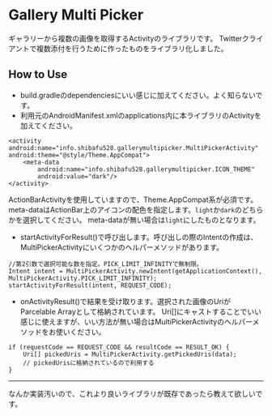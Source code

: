 Gallery Multi Picker
========

ギャラリーから複数の画像を取得するActivityのライブラリです。
Twitterクライアントで複数添付を行うために作ったものをライブラリ化しました。

## How to Use
* build.gradleのdependenciesにいい感じに加えてください。よく知らないです。
* 利用元のAndroidManifest.xmlのapplications内に本ライブラリのActivityを加えてください。
```
<activity android:name="info.shibafu528.gallerymultipicker.MultiPickerActivity" android:theme="@style/Theme.AppCompat">
    <meta-data
        android:name="info.shibafu528.gallerymultipicker.ICON_THEME"
        android:value="dark"/>
</activity>
```
ActionBarActivityを使用していますので、Theme.AppCompat系が必須です。
meta-dataはActionBar上のアイコンの配色を指定します。```light```か```dark```のどちらかを選択してください。
meta-dataが無い場合は```light```にしたものとなります。
* startActivityForResult()で呼び出します。呼び出しの際のIntentの作成は、MultiPickerActivityにいくつかのヘルパーメソッドがあります。
```
//第2引数で選択可能な数を指定。PICK_LIMIT_INFINITYで無制限。
Intent intent = MultiPickerActivity.newIntent(getApplicationContext(), MultiPickerActivity.PICK_LIMIT_INFINITY);
startActivityForResult(intent, REQUEST_CODE);
```
* onActivityResult()で結果を受け取ります。選択された画像のUriがParcelable Arrayとして格納されています。
Uri[]にキャストすることでいい感じに使えますが、いい方法が無い場合はMultiPickerActivityのヘルパーメソッドをお使いください。
```
if (requestCode == REQUEST_CODE && resultCode == RESULT_OK) {
    Uri[] pickedUris = MultiPickerActivity.getPickedUris(data);
    // pickedUrisに格納されているので利用する
}
```


--------

なんか実装汚いので、これより良いライブラリが既存であったら教えて欲しいです。